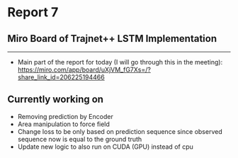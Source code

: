 # Report 7

## Miro Board of Trajnet++ LSTM Implementation
------------------------
- Main part of the report for today (I will go through this in the meeting):
https://miro.com/app/board/uXjVM_fG7Xs=/?share_link_id=206225194466

## Currently working on
- Removing prediction by Encoder
- Area manipulation to force field
- Change loss to be only based on prediction sequence since observed sequence now is equal to the ground truth
- Update new logic to also run on CUDA (GPU) instead of cpu

